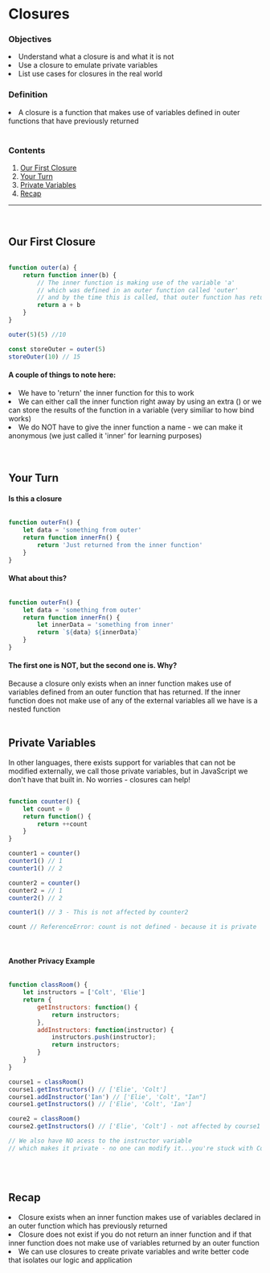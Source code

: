 <h1>Closures</h1>

<h3>Objectives</h3>
<li>Understand what a closure is and what it is not</li>
<li>Use a closure to emulate private variables</li>
<li>List use cases for closures in the real world</li>

<h3>Definition</h3>
<li>A closure is a function that makes use of variables defined in outer functions that have previously returned</li>
<br>

<h3>Contents</h3>

1. [Our First Closure](#first)
2. [Your Turn](#your-turn)
3. [Private Variables](#private)
4. [Recap](#recap)


<hr>
<br>


<h2 id="first">Our First Closure</h2>

```javascript

function outer(a) {
	return function inner(b) {
		// The inner function is making use of the variable 'a'
		// which was defined in an outer function called 'outer'
		// and by the time this is called, that outer function has returned
		return a + b
	}
}

outer(5)(5) //10

const storeOuter = outer(5)
storeOuter(10) // 15

```

<h4>A couple of things to note here:</h4>

<li>We have to 'return' the inner function for this to work</li>
<li>We can either call the inner function right away by using an extra () or we can store the results of the function in a variable (very similiar to how bind works)</li>
<li>We do NOT have to give the inner function a name - we can make it anonymous (we just called it 'inner' for learning purposes)</li>
<br>
<br>


<h2 id="your-turn">Your Turn</h2>


<h4>Is this a closure</h4>


```javascript

function outerFn() {
	let data = 'something from outer'
	return function innerFn() {
		return 'Just returned from the inner function'
	}
}

```


<h4>What about this?</h4>


```javascript

function outerFn() {
	let data = 'something from outer'
	return function innerFn() {
		let innerData = 'something from inner'
		return `${data} ${innerData}`
	}
}

```


<h4>The first one is NOT, but the second one is. Why?</h4>

Because a closure only exists when an inner function makes use of variables defined from an outer function that has returned. If the inner function does not make use of any of the external variables all we have is a nested function
<br>
<br>


<h2 id="private">Private Variables</h2>

In other languages, there exists support for variables that can not be modified externally, we call those private variables, but in JavaScript we don't have that built in. No worries - closures can help!


```javascript

function counter() {
	let count = 0
	return function() {
		return ++count
	}
}

counter1 = counter()
counter1() // 1
counter1() // 2

counter2 = counter()
counter2 = // 1
counter2() // 2

counter1() // 3 - This is not affected by counter2

count // ReferenceError: count is not defined - because it is private

```
<br>

<h4>Another Privacy Example</h4>


```javascript

function classRoom() {
	let instructors = ['Colt', 'Elie']
	return {
		getInstructors: function() {
			return instructors;
		},
		addInstructors: function(instructor) {
			instructors.push(instructor);
			return instructors;
		} 
	}
}

course1 = classRoom()
course1.getInstructors() // ['Elie', 'Colt']
course1.addInstructor('Ian') // ['Elie', 'Colt', "Ian"]
course1.getInstructors() // ['Elie', 'Colt', 'Ian']

coure2 = classRoom()
course2.getInstructors() // ['Elie', 'Colt'] - not affected by course1

// We also have NO acess to the instructor variable
// which makes it private - no one can modify it...you're stuck with Colt and Elie

```

<br>
<br>


<h2 id="recap">Recap</h2>

<li>Closure exists when an inner function makes use of variables declared in an outer function which has previously returned</li>
<li>Closure does not exist if you do not return an inner function and if that inner function does not make use of variables returned by an outer function</li>
<li>We can use closures to create private variables and write better code that isolates our logic and application</li>


























